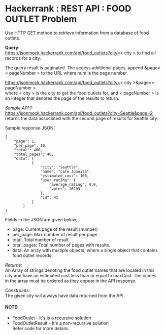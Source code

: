 # Hackerrank : REST API : FOOD OUTLET Problem

Use HTTP GET method to retrieve information from a database of food outlets.

**Query:**   
https://jsonmock.hackerrank.com/api/food_outlets?city=< city > to find all records for a city.

The query result is paginated. The access additional pages, append &page=< pageNumber > to the URL where num is the page number.

https://jsonmock.hackerrank.com/api/food_outlets?city=< city >&page=< pageNumber >   
where < city > is the city to get the food outlets for, and < pageNumber > is an integer that denotes the page of the results to return.

_Sample API 1:_   
https://jsonmock.hackerrank.com/api/food_outlets?city=Seattle&page=2 
returns the data associated with the second page of results for Seattle city.

Sample response JSON:
```
{
    "page": 1,
    "per_page": 10,
    "total": 400,
    "total_pages": 40,
    "data": [
            {
                "city": "Seattle",
                "name": "Cafe Juanita",
                "estimated_cost": 160,
                "user_rating": {
                    "average_rating": 4.9,
                    "votes": 16203
                },
                "id": 41
            }
        ]
}
```

Fields in the JSON are given below,   
  * page: Current page of the result (number)
  * per_page: Max number of result per page
  * total: Total number of result
  * total_pages: Total number of pages with results.
  * data: An array with multiple objects, where a single object that contains food outlet records. 

_Returns:_   
An Array of strings denoting the food outlet names that are located in this city and have an estimated cost less than or equal to maxCost. The names in the array must be ordered as they appear in the API response.

_Constraints:_   
The given city will always have data returned from the API.


#### NOTE:
* FoodOutlet - It's is a recursive solution  
* FoodOutletResult - It's a non-recursive solution  
Refer code for more details.